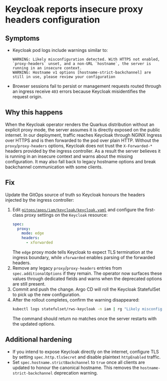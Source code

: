 # Keycloak reports insecure proxy headers configuration

## Symptoms

* Keycloak pod logs include warnings similar to:
  ```
  WARNING: Likely misconfiguration detected. With HTTPS not enabled, `proxy-headers` unset, and a non-URL `hostname`, the server is running in an insecure context.
  WARNING: Hostname v1 options [hostname-strict-backchannel] are still in use, please review your configuration
  ```
* Browser sessions fail to persist or management requests routed through an ingress receive `403` errors because Keycloak misidentifies the request origin.

## Why this happens

When the Keycloak operator renders the Quarkus distribution without an explicit proxy mode, the server assumes it is directly exposed on the public internet. In our deployment, traffic reaches Keycloak through NGINX Ingress over HTTPS and is then forwarded to the pod over plain HTTP. Without the `proxy`/`proxy-headers` options, Keycloak does not trust the `X-Forwarded-*` headers provided by the ingress controller. As a result the server believes it is running in an insecure context and warns about the missing configuration. It may also fall back to legacy hostname options and break backchannel communication with some clients.

## Fix

Update the GitOps source of truth so Keycloak honours the headers injected by the ingress controller:

1. Edit [`gitops/apps/iam/keycloak/keycloak.yaml`](../../gitops/apps/iam/keycloak/keycloak.yaml) and configure the first-class proxy settings on the `Keycloak` resource:
   ```yaml
   spec:
     proxy:
       mode: edge
       headers:
         - xforwarded
   ```
   The `edge` proxy mode tells Keycloak to expect TLS termination at the ingress boundary, while `xforwarded` enables parsing of the forwarded headers.
2. Remove any legacy `proxy`/`proxy-headers` entries from `spec.additionalOptions` if they remain. The operator now surfaces these values through dedicated fields and warns when the deprecated options are still present.
3. Commit and push the change. Argo CD will roll the Keycloak StatefulSet to pick up the new configuration.
4. After the rollout completes, confirm the warning disappeared:
   ```bash
   kubectl logs statefulset/rws-keycloak -n iam | rg "Likely misconfiguration"
   ```
   The command should return no matches once the server restarts with the updated options.

## Additional hardening

* If you intend to expose Keycloak directly on the internet, configure TLS by setting `spec.http.tlsSecret` and disable plaintext `httpEnabled` traffic.
* Set `spec.hostname.strictBackchannel` to `true` once all clients are updated to honour the canonical hostname. This removes the `hostname-strict-backchannel` deprecation warning.
